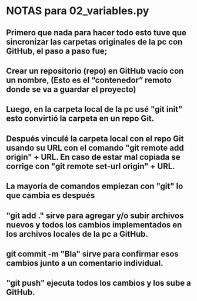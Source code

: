 # NOTAS para 02_variables.py
## Primero que nada para hacer todo esto tuve que sincronizar las carpetas originales de la pc con GitHub, el paso a paso fue;
## Crear un repositorio (repo) en GitHub vacío con un nombre,   (Esto es el “contenedor” remoto donde se va a guardar el proyecto)
## Luego, en la carpeta local de la pc usé "git init" esto convirtió la carpeta en un repo Git.
## Después vinculé la carpeta local con el repo Git usando su URL con el comando "git remote add origin" + URL. En caso de estar mal copiada se corrige con "git remote set-url origin" + URL. 
## La mayoría de comandos empiezan con "git" lo que cambia es después
## "git add ." sirve para agregar y/o subir archivos nuevos y todos los cambios implementados en los archivos locales de la pc a GitHub.
## git commit -m "Bla" sirve para confirmar esos cambios junto a un comentario individual. 
## "git push" ejecuta todos los cambios y los sube a GitHub. 

